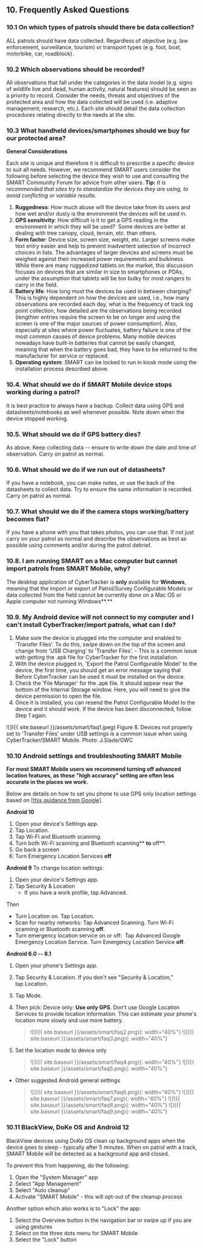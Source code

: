 ## 10. Frequently Asked Questions

### 10.1 On which types of patrols should there be data collection?
ALL patrols should have data collected. Regardless of objective (e.g. law enforcement, surveillance, tourism) or transport types (e.g. foot, boat, motorbike, car, roadblock). 

### 10.2 Which observations should be recorded?
All observations that fall under the categories in the data model (e.g. signs of wildlife live and dead, human activity, natural features) should be seen as a priority to record. Consider the needs, threats and objectives of the protected area and how the data collected will be used (i.e. adaptive management, research, etc.). Each site should detail the
data collection procedures relating directly to the needs at the site. 

### 10.3 What handheld devices/smartphones should we buy for our protected area?
**General Considerations**

Each site is unique and therefore it is difficult to prescribe a specific device to suit all needs. However, we recommend SMART users consider the following before selecting the device they wish to use and consulting the SMART Community Forum for advice from other users.
**Tip:** *It is recommended that sites try to standardize the devices they are using, to avoid conflicting or variable results.*

1. **Ruggedness**: How much abuse will the device take from its users and how wet and/or dusty is the environment the devices will be used in.
1. **GPS sensitivity**: How difficult is it to get a GPS reading in the environment in which they will be used?  Some devices are better at dealing with tree canopy, cloud, terrain, etc. than others.
1. **Form factor**: Device size, screen size, weight, etc. Larger screens make text entry easier and help to prevent inadvertent selection of incorrect choices in lists. The advantages of larger devices and screens must be weighed against their increased power requirements and bulkiness. While there are many ruggedized tablets on the market, this
discussion focuses on devices that are similar in size to smartphones or PDAs, under the assumption that tablets will be too bulky for most rangers to carry in the field.
1. **Battery life**: How long must the devices be used in between charging? This is highly dependent on how the devices are used, i.e., how many observations are recorded each day, what is the frequency of track log point collection, how detailed are the observations being recorded (lengthier entries require the screen to be on longer and using the screen is one of the major sources of power consumption). Also, especially at sites where power fluctuates, battery failure is one of
the most common causes of device problems. Many mobile devices nowadays have built-in batteries that cannot be easily changed, meaning that when the battery goes bad, they have to be returned to the manufacturer for
service or replaced.
1. **Operating system**: SMART can be locked to run in kiosk mode using the installation process described above.

### 10.4. What should we do if SMART Mobile device stops working during a patrol?
It is best practice to always have a backup. Collect data using GPS and datasheets/notebooks as well whenever possible. Note down when the device stopped working. 

### 10.5. What should we do if GPS battery dies?
As above. Keep collecting data -- ensure to write down the date and time of observation. Carry on patrol as normal. 

### 10.6. What should we do if we run out of datasheets?
If you have a notebook, you can make notes, or use the back of the datasheets to collect data. Try to ensure the same information is recorded. Carry on patrol as normal. 

### 10.7. What should we do if the camera stops working/battery becomes flat?
If you have a phone with you that takes photos, you can use that. If not just carry on your patrol as normal and describe the observations as best as possible using comments and/or during the patrol debrief.

### 10.8. I am running SMART on a Mac computer but cannot import patrols from SMART Mobile, why?
The desktop application of CyberTracker is **only** available for **Windows**, meaning that the import or export of Patrol/Survey Configurable Models or data collected from the field cannot be currently done on a Mac OS or Apple computer not running Windows**.**

### 10.9. My Android device will not connect to my computer and I can't install CyberTracker/import patrols, what can I do?
1. Make sure the device is plugged into the computer and enabled to 'Transfer Files'. To do this, swipe down on the top of the screen and change from 'USB Charging' to 'Transfer Files'. - This is a common issue with getting the .apk file for CyberTracker for the first installation.
1. With the device plugged in, 'Export the Patrol Configurable Model' to the device, the first time, you should get an error message saying that Before CyberTracker can be used it must be installed on the device.
1. Check the 'File Manager' for the .apk file. It should appear near the bottom of the Internal Storage window. Here, you will need to give the device permission to open the file.
1. Once it is installed, you can resend the Patrol Configurable Model to the device and it should work. If the device has been disconnected, follow Step 1 again.

![]({{ site.baseurl }}/assets/smart/faq1.jpeg)
Figure 8. Devices not properly set to 'Transfer Files' under USB settings is a common issue when using CyberTracker/SMART Mobile. Photo: J.Slade/GWC

### 10.10 Android settings and troubleshooting SMART Mobile

**For most SMART Mobile users we recommend turning off advanced location features, as these "high accuracy" setting are often less accurate in the places we work.**

Below are details on how to set you phone to use GPS only location
settings based on [[this guidance from
Google]](https://protect-us.mimecast.com/s/zIrwCzp5MjSGn5xDH4x7x2).

**Android 10**
1.  Open your device's Settings app.
1.  Tap Location.
1.  Tap Wi-Fi and Bluetooth scanning.
1.  Turn both Wi-Fi scanning and Bluetooth scanning** **to** off**.
1.  Go back a screen
1.  Turn Emergency Location Services **off**

**Android 9**
To change location settings: 
1.  Open your device\'s Settings app.
1.  Tap Security & Location 
    -   If you have a work profile, tap Advanced.

Then

-   Turn Location on. Tap Location.
-   Scan for nearby networks: Tap Advanced Scanning. Turn Wi-Fi scanning or Bluetooth scanning **off**.
-   Turn emergency location service on or off:  Tap Advanced Google Emergency Location Service. Turn Emergency Location Service **off**. 

**Android 6.0 -- 8.1**
1. Open your phone\'s Settings app.
1. Tap Security & Location. If you don\'t see \"Security & Location,\" tap Location.
1. Tap Mode.
1. Then pick: Device only: **Use only GPS**. Don't use Google Location Services to provide location information. This can estimate your phone\'s location more slowly and use more battery.

    > ![]({{ site.baseurl }}/assets/smart/faq2.png){: width="40%"} ![]({{ site.baseurl }}/assets/smart/faq3.png){: width="40%"}

1. Set the location mode to device only

    > ![]({{ site.baseurl }}/assets/smart/faq4.png){: width="40%"} ![]({{ site.baseurl }}/assets/smart/faq5.png){: width="40%"}

-   Other suggested Android general settings

    > ![]({{ site.baseurl }}/assets/smart/faq6.png){: width="40%"} ![]({{ site.baseurl }}/assets/smart/faq7.png){: width="40%"} ![]({{ site.baseurl }}/assets/smart/faq8.png){: width="40%"} ![]({{ site.baseurl }}/assets/smart/faq9.png){: width="40%"}

### 10.11 BlackView, DoKe OS and Android 12
BlackView devices using DoKe OS clean up background apps when the device goes to sleep - typically after 5 minutes. When on patrol with a track, SMART Mobile will be detected as a background app and closed.

To prevent this from happening, do the following:
1. Open the "System Manager" app
1. Select "App Management"
1. Select "Auto cleanup"
1. Activate "SMART Mobile" - this will opt-out of the cleanup process

Another option which also works is to "Lock" the app:
1. Select the Overview button in the navigation bar or swipe up if you are using gestures
1. Select on the three dots menu for SMART Mobile
1. Select the "Lock" button
